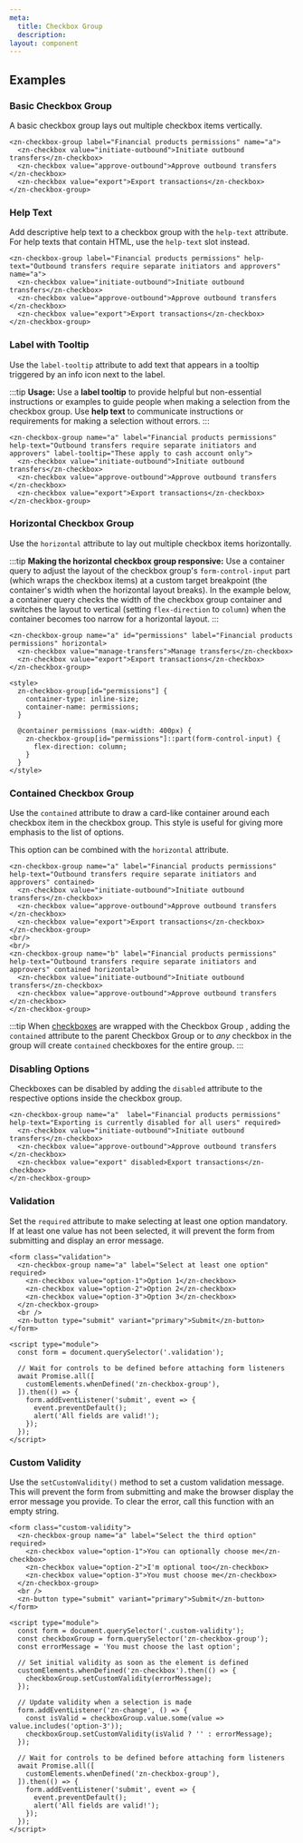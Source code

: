 ```yaml
---
meta:
  title: Checkbox Group
  description:
layout: component
---
```


## Examples

### Basic Checkbox Group

A basic checkbox group lays out multiple checkbox items vertically.

```html:preview
<zn-checkbox-group label="Financial products permissions" name="a">
  <zn-checkbox value="initiate-outbound">Initiate outbound transfers</zn-checkbox>
  <zn-checkbox value="approve-outbound">Approve outbound transfers </zn-checkbox>
  <zn-checkbox value="export">Export transactions</zn-checkbox>
</zn-checkbox-group>
```

### Help Text

Add descriptive help text to a checkbox group with the `help-text` attribute. For help texts that contain HTML, use the
`help-text` slot instead.

```html:preview
<zn-checkbox-group label="Financial products permissions" help-text="Outbound transfers require separate initiators and approvers" name="a">
  <zn-checkbox value="initiate-outbound">Initiate outbound transfers</zn-checkbox>
  <zn-checkbox value="approve-outbound">Approve outbound transfers </zn-checkbox>
  <zn-checkbox value="export">Export transactions</zn-checkbox>
</zn-checkbox-group>
```

### Label with Tooltip

Use the `label-tooltip` attribute to add text that appears in a tooltip triggered by an info icon next to the label.

:::tip
**Usage:** Use a **label tooltip** to provide helpful but non-essential instructions or examples to guide people when
making a selection from the checkbox group. Use **help text** to communicate instructions or requirements for making a
selection without errors.
:::

```html:preview
<zn-checkbox-group name="a" label="Financial products permissions" help-text="Outbound transfers require separate initiators and approvers" label-tooltip="These apply to cash account only">
  <zn-checkbox value="initiate-outbound">Initiate outbound transfers</zn-checkbox>
  <zn-checkbox value="approve-outbound">Approve outbound transfers </zn-checkbox>
  <zn-checkbox value="export">Export transactions</zn-checkbox>
</zn-checkbox-group>
```

### Horizontal Checkbox Group

Use the `horizontal` attribute to lay out multiple checkbox items horizontally.

:::tip
**Making the horizontal checkbox group responsive:** Use a container query to adjust the layout of the checkbox group's
`form-control-input` part (which wraps the checkbox items) at a custom target breakpoint (the container's width when the
horizontal layout breaks). In the example below, a container query checks the width of the checkbox group container and
switches the layout to vertical (setting `flex-direction` to `column`) when the container becomes too narrow for a
horizontal layout.
:::

```html:preview
<zn-checkbox-group name="a" id="permissions" label="Financial products permissions" horizontal>
  <zn-checkbox value="manage-transfers">Manage transfers</zn-checkbox>
  <zn-checkbox value="export">Export transactions</zn-checkbox>
</zn-checkbox-group>

<style>
  zn-checkbox-group[id="permissions"] {
    container-type: inline-size;
    container-name: permissions;
  }

  @container permissions (max-width: 400px) {
    zn-checkbox-group[id="permissions"]::part(form-control-input) {
      flex-direction: column;
    }
  }
</style>
```

### Contained Checkbox Group

Use the `contained` attribute to draw a card-like container around each checkbox item in the checkbox group. This style
is useful for giving more emphasis to the list of options.

This option can be combined with the `horizontal` attribute.

```html:preview
<zn-checkbox-group name="a" label="Financial products permissions" help-text="Outbound transfers require separate initiators and approvers" contained>
  <zn-checkbox value="initiate-outbound">Initiate outbound transfers</zn-checkbox>
  <zn-checkbox value="approve-outbound">Approve outbound transfers </zn-checkbox>
  <zn-checkbox value="export">Export transactions</zn-checkbox>
</zn-checkbox-group>
<br/>
<br/>
<zn-checkbox-group name="b" label="Financial products permissions" help-text="Outbound transfers require separate initiators and approvers" contained horizontal>
  <zn-checkbox value="initiate-outbound">Initiate outbound transfers</zn-checkbox>
  <zn-checkbox value="approve-outbound">Approve outbound transfers </zn-checkbox>
</zn-checkbox-group>
```

:::tip
When [checkboxes](/components/checkbox) are wrapped with the Checkbox Group , adding the `contained` attribute to the
parent Checkbox Group or to _any_ checkbox in the group will create `contained` checkboxes for the entire group.
:::

### Disabling Options

Checkboxes can be disabled by adding the `disabled` attribute to the respective options inside the checkbox group.

```html:preview
<zn-checkbox-group name="a"  label="Financial products permissions" help-text="Exporting is currently disabled for all users" required>
  <zn-checkbox value="initiate-outbound">Initiate outbound transfers</zn-checkbox>
  <zn-checkbox value="approve-outbound">Approve outbound transfers </zn-checkbox>
  <zn-checkbox value="export" disabled>Export transactions</zn-checkbox>
</zn-checkbox-group>
```

### Validation

Set the `required` attribute to make selecting at least one option mandatory. If at least one value has not been
selected, it will prevent the form from submitting and display an error message.

```html:preview
<form class="validation">
  <zn-checkbox-group name="a" label="Select at least one option" required>
    <zn-checkbox value="option-1">Option 1</zn-checkbox>
    <zn-checkbox value="option-2">Option 2</zn-checkbox>
    <zn-checkbox value="option-3">Option 3</zn-checkbox>
  </zn-checkbox-group>
  <br />
  <zn-button type="submit" variant="primary">Submit</zn-button>
</form>

<script type="module">
  const form = document.querySelector('.validation');

  // Wait for controls to be defined before attaching form listeners
  await Promise.all([
    customElements.whenDefined('zn-checkbox-group'),
  ]).then(() => {
    form.addEventListener('submit', event => {
      event.preventDefault();
      alert('All fields are valid!');
    });
  });
</script>
```

### Custom Validity

Use the `setCustomValidity()` method to set a custom validation message. This will prevent the form from submitting and
make the browser display the error message you provide. To clear the error, call this function with an empty string.

```html:preview
<form class="custom-validity">
  <zn-checkbox-group name="a" label="Select the third option" required>
    <zn-checkbox value="option-1">You can optionally choose me</zn-checkbox>
    <zn-checkbox value="option-2">I'm optional too</zn-checkbox>
    <zn-checkbox value="option-3">You must choose me</zn-checkbox>
  </zn-checkbox-group>
  <br />
  <zn-button type="submit" variant="primary">Submit</zn-button>
</form>

<script type="module">
  const form = document.querySelector('.custom-validity');
  const checkboxGroup = form.querySelector('zn-checkbox-group');
  const errorMessage = 'You must choose the last option';

  // Set initial validity as soon as the element is defined
  customElements.whenDefined('zn-checkbox').then(() => {
    checkboxGroup.setCustomValidity(errorMessage);
  });

  // Update validity when a selection is made
  form.addEventListener('zn-change', () => {
    const isValid = checkboxGroup.value.some(value => value.includes('option-3'));
    checkboxGroup.setCustomValidity(isValid ? '' : errorMessage);
  });

  // Wait for controls to be defined before attaching form listeners
  await Promise.all([
    customElements.whenDefined('zn-checkbox-group'),
  ]).then(() => {
    form.addEventListener('submit', event => {
      event.preventDefault();
      alert('All fields are valid!');
    });
  });
</script>
```
